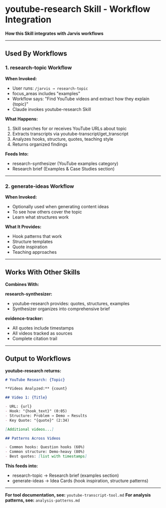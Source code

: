 # youtube-research Skill - Workflow Integration

**How this Skill integrates with Jarvis workflows**

---

## Used By Workflows

### 1. research-topic Workflow

**When Invoked:**

- User runs: `/jarvis → research-topic`
- focus_areas includes "examples"
- Workflow says: "Find YouTube videos and extract how they explain {topic}"
- Claude invokes youtube-research Skill

**What Happens:**

1. Skill searches for or receives YouTube URLs about topic
2. Extracts transcripts via youtube-transcript/get_transcript
3. Analyzes hooks, structure, quotes, teaching style
4. Returns organized findings

**Feeds Into:**

- research-synthesizer (YouTube examples category)
- Research brief (Examples & Case Studies section)

---

### 2. generate-ideas Workflow

**When Invoked:**

- Optionally used when generating content ideas
- To see how others cover the topic
- Learn what structures work

**What It Provides:**

- Hook patterns that work
- Structure templates
- Quote inspiration
- Teaching approaches

---

## Works With Other Skills

**Combines With:**

**research-synthesizer:**

- youtube-research provides: quotes, structures, examples
- Synthesizer organizes into comprehensive brief

**evidence-tracker:**

- All quotes include timestamps
- All videos tracked as sources
- Complete citation trail

---

## Output to Workflows

**youtube-research returns:**

```markdown
# YouTube Research: {Topic}

**Videos Analyzed:** {count}

## Video 1: {Title}

- URL: {url}
- Hook: "{hook_text}" (0:05)
- Structure: Problem → Demo → Results
- Key Quote: "{quote}" (2:34)

[Additional videos...]

## Patterns Across Videos

- Common hooks: Question hooks (60%)
- Common structure: Demo-heavy (80%)
- Best quotes: [list with timestamps]
```

**This feeds into:**

- research-topic → Research brief (examples section)
- generate-ideas → Idea Cards (hook inspiration, structure patterns)

---

**For tool documentation, see:** `youtube-transcript-tool.md`
**For analysis patterns, see:** `analysis-patterns.md`
